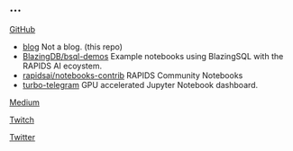 ## ...

[GitHub](https://github.com/gumdropsteve)
- [blog](https://github.com/gumdropsteve/blog) Not a blog. (this repo)
- [BlazingDB/bsql-demos](https://github.com/BlazingDB/bsql-demos) Example notebooks using BlazingSQL with the RAPIDS AI ecoystem.
- [rapidsai/notebooks-contrib](https://github.com/rapidsai/notebooks-contrib) RAPIDS Community Notebooks
- [turbo-telegram](https://github.com/gumdropsteve/turbo-telegram) GPU accelerated Jupyter Notebook dashboard.

[Medium](https://medium.com/@warobson)

[Twitch](https://www.twitch.tv/princearthur)

[Twitter](https://twitter.com/winstonrobson_)
